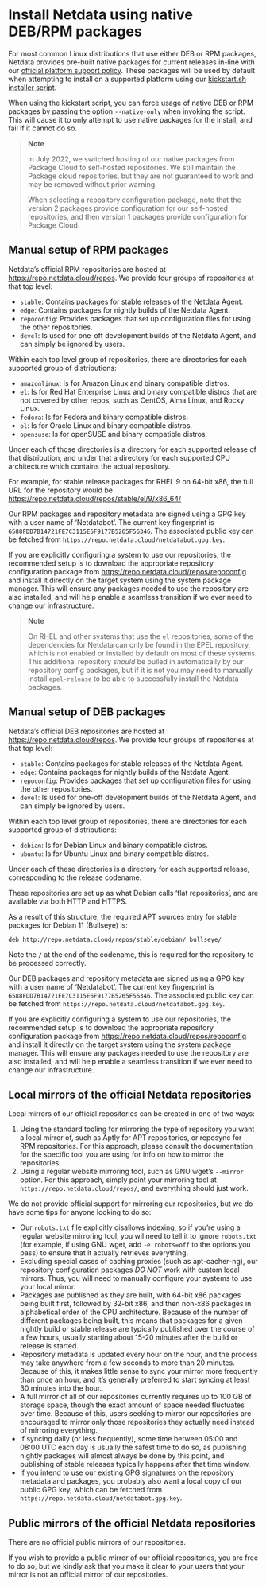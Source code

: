 # Install Netdata using native DEB/RPM packages

For most common Linux distributions that use either DEB or RPM packages, Netdata provides pre-built native packages
for current releases in-line with
our [official platform support policy](/docs/netdata-agent/versions-and-platforms.md).
These packages will be used by default when attempting to install on a supported platform using our
[kickstart.sh installer script](/packaging/installer/methods/kickstart.md).

When using the kickstart script, you can force usage of native DEB or RPM packages by passing the option
`--native-only` when invoking the script. This will cause it to only attempt to use native packages for the install,
and fail if it cannot do so.

> **Note**
>
> In July 2022, we switched hosting of our native packages from Package Cloud to self-hosted repositories.
> We still maintain the Package cloud repositories, but they are not guaranteed to work and may be removed
> without prior warning.
>
> When selecting a repository configuration package, note that the version 2 packages provide configuration for
> our self-hosted repositories, and then version 1 packages provide configuration for Package Cloud.

## Manual setup of RPM packages

Netdata’s official RPM repositories are hosted at <https://repo.netdata.cloud/repos>. We provide four groups of
repositories at that top level:

- `stable`: Contains packages for stable releases of the Netdata Agent.
- `edge`: Contains packages for nightly builds of the Netdata Agent.
- `repoconfig`: Provides packages that set up configuration files for using the other repositories.
- `devel`: Is used for one-off development builds of the Netdata Agent, and can simply be ignored by users.

Within each top level group of repositories, there are directories for each supported group of distributions:

- `amazonlinux`: Is for Amazon Linux and binary compatible distros.
- `el`: Is for Red Hat Enterprise Linux and binary compatible distros that are not covered by other repos, such
  as CentOS, Alma Linux, and Rocky Linux.
- `fedora`: Is for Fedora and binary compatible distros.
- `ol`: Is for Oracle Linux and binary compatible distros.
- `opensuse`: Is for openSUSE and binary compatible distros.

Under each of those directories is a directory for each supported release of that distribution, and under that a
directory for each supported CPU architecture which contains the actual repository.

For example, for stable release packages for RHEL 9 on 64-bit x86, the full URL for the repository would be
<https://repo.netdata.cloud/repos/stable/el/9/x86_64/>

Our RPM packages and repository metadata are signed using a GPG key with a user name of ‘Netdatabot’. The
current key fingerprint is `6588FDD7B14721FE7C3115E6F9177B5265F56346`. The associated public key can be fetched from
`https://repo.netdata.cloud/netdatabot.gpg.key`.

If you are explicitly configuring a system to use our repositories, the recommended setup is to download the
appropriate repository configuration package from <https://repo.netdata.cloud/repos/repoconfig> and install it
directly on the target system using the system package manager. This will ensure any packages needed to use the
repository are also installed, and will help enable a seamless transition if we ever need to change our infrastructure.

> **Note**
>
> On RHEL and other systems that use the `el` repositories, some of the dependencies for Netdata can only be found
> in the EPEL repository, which is not enabled or installed by default on most of these systems. This additional
> repository _should_ be pulled in automatically by our repository config packages, but if it is not you may need
> to manually install `epel-release` to be able to successfully install the Netdata packages.

## Manual setup of DEB packages

Netdata’s official DEB repositories are hosted at <https://repo.netdata.cloud/repos>. We provide four groups of
repositories at that top level:

- `stable`: Contains packages for stable releases of the Netdata Agent.
- `edge`: Contains packages for nightly builds of the Netdata Agent.
- `repoconfig`: Provides packages that set up configuration files for using the other repositories.
- `devel`: Is used for one-off development builds of the Netdata Agent, and can simply be ignored by users.

Within each top level group of repositories, there are directories for each supported group of distributions:

- `debian`: Is for Debian Linux and binary compatible distros.
- `ubuntu`: Is for Ubuntu Linux and binary compatible distros.

Under each of these directories is a directory for each supported release, corresponding to the release codename.

These repositories are set up as what Debian calls ‘flat repositories’, and are available via both HTTP and HTTPS.

As a result of this structure, the required APT sources entry for stable packages for Debian 11 (Bullseye) is:

```text
deb http://repo.netdata.cloud/repos/stable/debian/ bullseye/
```

Note the `/` at the end of the codename, this is required for the repository to be processed correctly.

Our DEB packages and repository metadata are signed using a GPG key with a user name of ‘Netdatabot’. The
current key fingerprint is `6588FDD7B14721FE7C3115E6F9177B5265F56346`. The associated public key can be fetched from
`https://repo.netdata.cloud/netdatabot.gpg.key`.

If you are explicitly configuring a system to use our repositories, the recommended setup is to download the
appropriate repository configuration package from <https://repo.netdata.cloud/repos/repoconfig> and install it
directly on the target system using the system package manager. This will ensure any packages needed to use the
repository are also installed, and will help enable a seamless transition if we ever need to change our infrastructure.

## Local mirrors of the official Netdata repositories

Local mirrors of our official repositories can be created in one of two ways:

1. Using the standard tooling for mirroring the type of repository you want a local mirror of, such as Aptly for
   APT repositories, or reposync for RPM repositories. For this approach, please consult the documentation for
   the specific tool you are using for info on how to mirror the repositories.
2. Using a regular website mirroring tool, such as GNU wget’s `--mirror` option. For this approach, simply point
   your mirroring tool at `https://repo.netdata.cloud/repos/`, and everything should just work.

We do not provide official support for mirroring our repositories,
but we do have some tips for anyone looking to do so:

- Our `robots.txt` file explicitly disallows indexing, so if you’re using a regular website mirroring tool,
  you wil need to tell it to ignore `robots.txt` (for example, if using GNU wget, add `-e robots=off` to the
  options you pass) to ensure that it actually retrieves everything.
- Excluding special cases of caching proxies (such as apt-cacher-ng), our repository configuration packages _DO NOT_
  work with custom local mirrors. Thus, you will need to manually configure your systems to use your local mirror.
- Packages are published as they are built, with 64-bit x86 packages being built first, followed by 32-bit x86,
  and then non-x86 packages in alphabetical order of the CPU architecture. Because of the number of different
  packages being built, this means that packages for a given nightly build or stable release are typically published
  over the course of a few hours, usually starting about 15-20 minutes after the build or release is started.
- Repository metadata is updated every hour on the hour, and the process may take anywhere from a few seconds to
  more than 20 minutes. Because of this, it makes little sense to sync your mirror more frequently than once an hour,
  and it’s generally preferred to start syncing at least 30 minutes into the hour.
- A full mirror of all of our repositories currently requires up to 100 GB of storage space, though the exact
  amount of space needed fluctuates over time. Because of this, users seeking to mirror our repositories are
  encouraged to mirror only those repositories they actually need instead of mirroring everything.
- If syncing daily (or less frequently), some time between 05:00 and 08:00 UTC each day is usually the safest
  time to do so, as publishing nightly packages will almost always be done by this point, and publishing of stable
  releases typically happens after that time window.
- If you intend to use our existing GPG signatures on the repository metadata and packages, you probably also want
  a local copy of our public GPG key, which can be fetched from `https://repo.netdata.cloud/netdatabot.gpg.key`.

## Public mirrors of the official Netdata repositories

There are no official public mirrors of our repositories.

If you wish to provide a public mirror of our official repositories, you are free to do so, but we kindly ask that
you make it clear to your users that your mirror is not an official mirror of our repositories.
